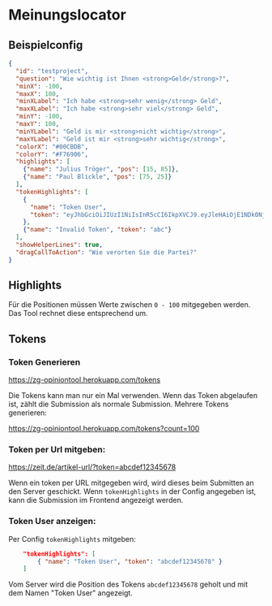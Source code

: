 # Meinungslocator

## Beispielconfig

```json
{
  "id": "testproject",
  "question": "Wie wichtig ist Ihnen <strong>Geld</strong>?",
  "minX": -100,
  "maxX": 100,
  "minXLabel": "Ich habe <strong>sehr wenig</strong> Geld",
  "maxXLabel": "Ich habe <strong>sehr viel</strong> Geld",
  "minY": -100,
  "maxY": 100,
  "minYLabel": "Geld is mir <strong>nicht wichtig</strong>",
  "maxYLabel": "Geld ist mir <strong>sehr wichtig</strong>",
  "colorX": "#00CBDB",
  "colorY": "#F76906",
  "highlights": [
    {"name": "Julius Tröger", "pos": [15, 85]},
    {"name": "Paul Blickle", "pos": [75, 25]}
  ],
  "tokenHighlights": [
    {
      "name": "Token User",
      "token": "eyJhbGciOiJIUzI1NiIsInR5cCI6IkpXVCJ9.eyJleHAiOjE1NDk0NjY5NjQsImlhdCI6MTU0OTQ2MzM2NH0.ToYf4FjQWHnB8j3-liD0i1ChrvDlDpR4m4P1md5bM5I"
    },
    {"name": "Invalid Token", "token": "abc"}
  ],
  "showHelperLines": true,
  "dragCallToAction": "Wie verorten Sie die Partei?"
}
```

## Highlights

Für die Positionen müssen Werte zwischen `0 - 100` mitgegeben werden.
Das Tool rechnet diese entsprechend um.

## Tokens

### Token Generieren

https://zg-opiniontool.herokuapp.com/tokens

Die Tokens kann man nur ein Mal verwenden. Wenn das Token abgelaufen ist, zählt die Submission als normale Submission.
Mehrere Tokens generieren:

https://zg-opiniontool.herokuapp.com/tokens?count=100

### Token per Url mitgeben:

https://zeit.de/artikel-url/?token=abcdef12345678

Wenn ein token per URL mitgegeben wird, wird dieses beim Submitten an den Server geschickt.
Wenn `tokenHighlights` in der Config angegeben ist, kann die Submission im Frontend angezeigt werden.

### Token User anzeigen:

Per Config `tokenHighlights` mitgeben:

```json
    "tokenHighlights": [
        { "name": "Token User", "token": "abcdef12345678" }
    ]

```

Vom Server wird die Position des Tokens `abcdef12345678` geholt und mit dem Namen "Token User" angezeigt.
